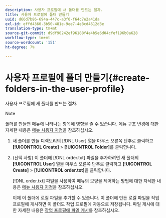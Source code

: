 ```yaml
---
description: 사용자 프로필에 새 폴더를 만드는 절차.
title: 사용자 프로필에 폴더 만들기
uuid: d66d7b86-694a-447c-a3f0-f64c7e2a41da
exl-id: effd4360-3b50-481e-9ee7-4e8cd4612d3e
translation-type: tm+mt
source-git-commit: d9df90242ef96188f4e4b5e6d04cfef196b0a628
workflow-type: tm+mt
source-wordcount: '151'
ht-degree: 7%

---
```


# 사용자 프로필에 폴더 만들기{#create-folders-in-the-user-profile}

사용자 프로필에 새 폴더를 만드는 절차.

>[!NOTE]
>
>폴더를 만들면 메뉴에 나타나는 항목에 영향을 줄 수 있습니다. 메뉴 구조 변경에 대한 자세한 내용은 [메뉴 사용자 지정](../../../../home/c-get-started/c-intf-anlys-ftrs/c-ctm-menus/c-ctm-menus.md#concept-93d4c09cb7f34cd293b7b64fba1cf894)을 참조하십시오.

1. 새 폴더를 만들 디렉토리의 [!DNL User] 열을 마우스 오른쪽 단추로 클릭하고 **[!UICONTROL Create]** > **[!UICONTROL Folder]**&#x200B;를 클릭합니다.
1. (선택 사항) 이 폴더에 [!DNL order.txt] 파일을 추가하려면 새 폴더의 **[!UICONTROL User]** 열을 마우스 오른쪽 단추로 클릭하고 **[!UICONTROL Create]** > **[!UICONTROL order.txt]**&#x200B;을 클릭합니다.

   [!DNL order.txt] 파일을 사용하여 메뉴의 모양을 제어하는 방법에 대한 자세한 내용은 [메뉴 사용자 지정](../../../../home/c-get-started/c-intf-anlys-ftrs/c-ctm-menus/c-ctm-menus.md#concept-93d4c09cb7f34cd293b7b64fba1cf894)을 참조하십시오.

   이제 이 폴더에 로컬 파일을 추가할 수 있습니다. 이 폴더에 만든 로컬 파일을 작업 프로필에 게시하면 이 폴더도 작업 프로필에 자동으로 저장됩니다. 파일 게시에 대한 자세한 내용은 [작업 프로필에 파일 게시](../../../../home/c-get-started/c-admin-intrf/c-prof-mgr/t-pub-files-wkg-prof.md#task-a0106e010c834d16bd60eef4721b6af9)를 참조하십시오.
